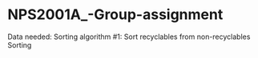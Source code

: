 # NPS2001A_-Group-assignment

Data needed:
Sorting algorithm #1: Sort recyclables from non-recyclables 
Sorting 
